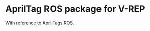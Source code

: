 # AprilTag ROS package for V-REP
With reference to [AprilTags ROS](http://wiki.ros.org/apriltags_ros).
